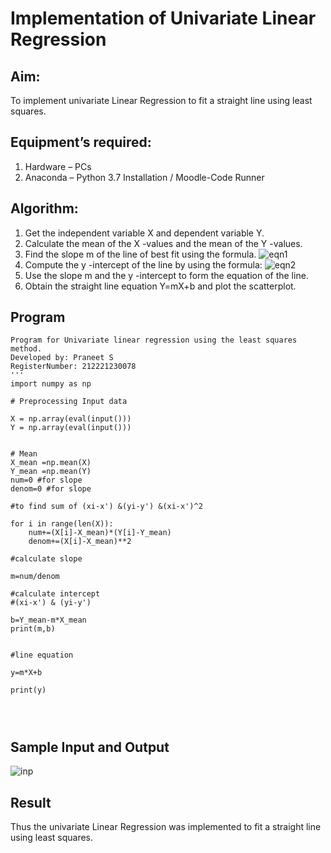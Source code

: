 # Implementation of Univariate Linear Regression
## Aim:
To implement univariate Linear Regression to fit a straight line using least squares.
## Equipment’s required:
1.	Hardware – PCs
2.	Anaconda – Python 3.7 Installation / Moodle-Code Runner
## Algorithm:
1.	Get the independent variable X and dependent variable Y.
2.	Calculate the mean of the X -values and the mean of the Y -values.
3.	Find the slope m of the line of best fit using the formula.
 ![eqn1](./eq1.jpg)
4.	Compute the y -intercept of the line by using the formula:
![eqn2](./eq2.jpg)  
5.	Use the slope m and the y -intercept to form the equation of the line.
6.	Obtain the straight line equation Y=mX+b and plot the scatterplot.
## Program
```
Program for Univariate linear regression using the least squares method.
Developed by: Praneet S
RegisterNumber: 212221230078
'''
import numpy as np

# Preprocessing Input data

X = np.array(eval(input()))
Y = np.array(eval(input()))


# Mean 
X_mean =np.mean(X)
Y_mean =np.mean(Y)
num=0 #for slope
denom=0 #for slope

#to find sum of (xi-x') &(yi-y') &(xi-x')^2

for i in range(len(X)):
    num+=(X[i]-X_mean)*(Y[i]-Y_mean)
    denom+=(X[i]-X_mean)**2
    
#calculate slope

m=num/denom

#calculate intercept
#(xi-x') & (yi-y')

b=Y_mean-m*X_mean
print(m,b)


#line equation

y=m*X+b

print(y)




```
## Sample Input and Output
![inp](./input.jpg)
## Result
Thus the univariate Linear Regression was implemented to fit a straight line using least squares.

